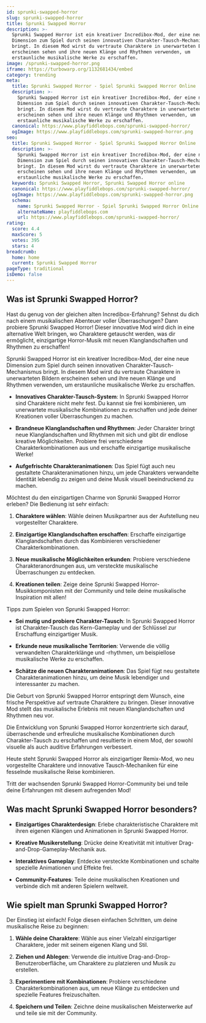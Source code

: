 ```yaml
---
id: sprunki-swapped-horror
slug: sprunki-swapped-horror
title: Sprunki Swapped Horror
description: >-
  Sprunki Swapped Horror ist ein kreativer Incredibox-Mod, der eine neue
  Dimension zum Spiel durch seinen innovativen Charakter-Tausch-Mechanismus
  bringt. In diesem Mod wirst du vertraute Charaktere in unerwarteten Bildern
  erscheinen sehen und ihre neuen Klänge und Rhythmen verwenden, um
  erstaunliche musikalische Werke zu erschaffen.
image: /sprunki-swapped-horror.png
iframe: https://turbowarp.org/1132681434/embed
category: trending
meta:
  title: Sprunki Swapped Horror - Spiel Sprunki Swapped Horror Online
  description: >-
    Sprunki Swapped Horror ist ein kreativer Incredibox-Mod, der eine neue
    Dimension zum Spiel durch seinen innovativen Charakter-Tausch-Mechanismus
    bringt. In diesem Mod wirst du vertraute Charaktere in unerwarteten Bildern
    erscheinen sehen und ihre neuen Klänge und Rhythmen verwenden, um
    erstaunliche musikalische Werke zu erschaffen.
  canonical: https://www.playfiddlebops.com/sprunki-swapped-horror/
  ogImage: https://www.playfiddlebops.com/sprunki-swapped-horror.png
seo:
  title: Sprunki Swapped Horror - Spiel Sprunki Swapped Horror Online
  description: >-
    Sprunki Swapped Horror ist ein kreativer Incredibox-Mod, der eine neue
    Dimension zum Spiel durch seinen innovativen Charakter-Tausch-Mechanismus
    bringt. In diesem Mod wirst du vertraute Charaktere in unerwarteten Bildern
    erscheinen sehen und ihre neuen Klänge und Rhythmen verwenden, um
    erstaunliche musikalische Werke zu erschaffen.
  keywords: Sprunki Swapped Horror, Sprunki Swapped Horror online
  canonical: https://www.playfiddlebops.com/sprunki-swapped-horror/
  ogImage: https://www.playfiddlebops.com/sprunki-swapped-horror.png
  schema:
    name: Sprunki Swapped Horror - Spiel Sprunki Swapped Horror Online
    alternateName: playfiddlebops.com
    url: https://www.playfiddlebops.com/sprunki-swapped-horror/
rating:
  score: 4.4
  maxScore: 5
  votes: 395
  stars: 4
breadcrumb:
  home: home
  current: Sprunki Swapped Horror
pageType: traditional
isDemo: false
---
```


## Was ist Sprunki Swapped Horror?

Hast du genug von der gleichen alten Incredibox-Erfahrung? Sehnst du dich nach einem musikalischen Abenteuer voller Überraschungen? Dann probiere Sprunki Swapped Horror! Dieser innovative Mod wird dich in eine alternative Welt bringen, wo Charaktere getauscht werden, was dir ermöglicht, einzigartige Horror-Musik mit neuen Klanglandschaften und Rhythmen zu erschaffen!

Sprunki Swapped Horror ist ein kreativer Incredibox-Mod, der eine neue Dimension zum Spiel durch seinen innovativen Charakter-Tausch-Mechanismus bringt. In diesem Mod wirst du vertraute Charaktere in unerwarteten Bildern erscheinen sehen und ihre neuen Klänge und Rhythmen verwenden, um erstaunliche musikalische Werke zu erschaffen.

- **Innovatives Charakter-Tausch-System**: In Sprunki Swapped Horror sind Charaktere nicht mehr fest. Du kannst sie frei kombinieren, um unerwartete musikalische Kombinationen zu erschaffen und jede deiner Kreationen voller Überraschungen zu machen.

- **Brandneue Klanglandschaften und Rhythmen**: Jeder Charakter bringt neue Klanglandschaften und Rhythmen mit sich und gibt dir endlose kreative Möglichkeiten. Probiere frei verschiedene Charakterkombinationen aus und erschaffe einzigartige musikalische Werke!

- **Aufgefrischte Charakteranimationen**: Das Spiel fügt auch neu gestaltete Charakteranimationen hinzu, um jede Charakters verwandelte Identität lebendig zu zeigen und deine Musik visuell beeindruckend zu machen.

Möchtest du den einzigartigen Charme von Sprunki Swapped Horror erleben? Die Bedienung ist sehr einfach:

1. **Charaktere wählen**: Wähle deinen Musikpartner aus der Aufstellung neu vorgestellter Charaktere.

1. **Einzigartige Klanglandschaften erschaffen**: Erschaffe einzigartige Klanglandschaften durch das Kombinieren verschiedener Charakterkombinationen.

1. **Neue musikalische Möglichkeiten erkunden**: Probiere verschiedene Charakteranordnungen aus, um versteckte musikalische Überraschungen zu entdecken.

1. **Kreationen teilen**: Zeige deine Sprunki Swapped Horror-Musikkomponisten mit der Community und teile deine musikalische Inspiration mit allen!

Tipps zum Spielen von Sprunki Swapped Horror:

- **Sei mutig und probiere Charakter-Tausch**: In Sprunki Swapped Horror ist Charakter-Tausch das Kern-Gameplay und der Schlüssel zur Erschaffung einzigartiger Musik.

- **Erkunde neue musikalische Territorien**: Verwende die völlig verwandelten Charakterklänge und -rhythmen, um beispiellose musikalische Werke zu erschaffen.

- **Schätze die neuen Charakteranimationen**: Das Spiel fügt neu gestaltete Charakteranimationen hinzu, um deine Musik lebendiger und interessanter zu machen.

Die Geburt von Sprunki Swapped Horror entspringt dem Wunsch, eine frische Perspektive auf vertraute Charaktere zu bringen. Dieser innovative Mod stellt das musikalische Erlebnis mit neuen Klanglandschaften und Rhythmen neu vor.

Die Entwicklung von Sprunki Swapped Horror konzentrierte sich darauf, überraschende und erfreuliche musikalische Kombinationen durch Charakter-Tausch zu erschaffen und resultierte in einem Mod, der sowohl visuelle als auch auditive Erfahrungen verbessert.

Heute steht Sprunki Swapped Horror als einzigartiger Remix-Mod, wo neu vorgestellte Charaktere und innovative Tausch-Mechaniken für eine fesselnde musikalische Reise kombinieren.

Tritt der wachsenden Sprunki Swapped Horror-Community bei und teile deine Erfahrungen mit diesem aufregenden Mod!

## Was macht Sprunki Swapped Horror besonders?

- **Einzigartiges Charakterdesign**: Erlebe charakteristische Charaktere mit ihren eigenen Klängen und Animationen in Sprunki Swapped Horror.

- **Kreative Musikerstellung**: Drücke deine Kreativität mit intuitiver Drag-and-Drop-Gameplay-Mechanik aus.

- **Interaktives Gameplay**: Entdecke versteckte Kombinationen und schalte spezielle Animationen und Effekte frei.

- **Community-Features**: Teile deine musikalischen Kreationen und verbinde dich mit anderen Spielern weltweit.

## Wie spielt man Sprunki Swapped Horror?

Der Einstieg ist einfach! Folge diesen einfachen Schritten, um deine musikalische Reise zu beginnen:

1. **Wähle deine Charaktere**: Wähle aus einer Vielzahl einzigartiger Charaktere, jeder mit seinem eigenen Klang und Stil.

1. **Ziehen und Ablegen**: Verwende die intuitive Drag-and-Drop-Benutzeroberfläche, um Charaktere zu platzieren und Musik zu erstellen.

1. **Experimentiere mit Kombinationen**: Probiere verschiedene Charakterkombinationen aus, um neue Klänge zu entdecken und spezielle Features freizuschalten.

1. **Speichern und Teilen**: Zeichne deine musikalischen Meisterwerke auf und teile sie mit der Community.
